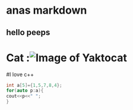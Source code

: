# anas markdown
## hello peeps
# Cat :![Image of Yaktocat](https://octodex.github.com/images/yaktocat.png)
#I love c++
```C++
int a[5]={1,5,7,8,4};
for(auto p:a){
cout<<p<<" ";
}
```
